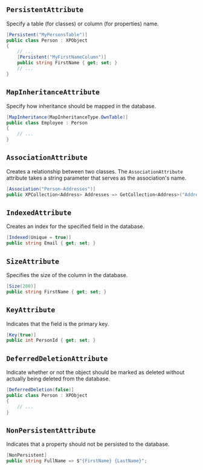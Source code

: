 ## `PersistentAttribute`

Specify a table (for classes) or column (for properties) name.

```csharp
[Persistent("MyPersonsTable")]
public class Person : XPObject
{
    // ...
    [Persistent("MyFirstNameColumn")]
    public string FirstName { get; set; }
    // ...
}
```

## `MapInheritanceAttribute`

Specify how inheritance should be mapped in the database. 

```csharp
[MapInheritance(MapInheritanceType.OwnTable)]
public class Employee : Person
{
    // ...
}
```

## `AssociationAttribute`

Creates a relationship between two classes. The `AssociationAttribute` attribute takes a string parameter that serves as the association's name. 

```csharp
[Association("Person-Addresses")]
public XPCollection<Address> Addresses => GetCollection<Address>("Addresses");
```

## `IndexedAttribute`

Creates an index for the specified field in the database.

```csharp
[Indexed(Unique = true)]
public string Email { get; set; }
```

## `SizeAttribute`

Specifies the size of the column in the database.

```csharp
[Size(200)]
public string FirstName { get; set; }
```

## `KeyAttribute`

Indicates that the field is the primary key.

```csharp
[Key(true)]
public int PersonId { get; set; }
```

## `DeferredDeletionAttribute`

Indicate whether or not the object should be marked as deleted without actually being deleted from the database.

```csharp
[DeferredDeletion(false)]
public class Person : XPObject
{
    // ...
}
```

## `NonPersistentAttribute`

Indicates that a property should not be persisted to the database.

```csharp
[NonPersistent]
public string FullName => $"{FirstName} {LastName}";
```
